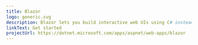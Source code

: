```yaml
---
title: Blazor
logo: generic.svg
description: Blazor lets you build interactive web UIs using C# instead of JavaScript
linkText: Get started
projectUrl: https://dotnet.microsoft.com/apps/aspnet/web-apps/blazor
---
```

